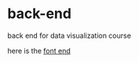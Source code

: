 # back-end
back end for data visualization course



here is the [font end](https://github.com/zyxnine9/nba-vis)